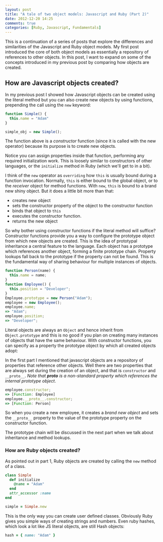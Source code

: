 ```yaml
---
layout: post
title: "A tale of two object models: Javascript and Ruby (Part 2)"
date: 2012-12-20 14:25
comments: true
categories: [Ruby, Javascript, Fundamentals]
---
```


This is a continuation of a series of posts that explore the differences and similarities of the Javascript and Ruby object models.
My first post introduced the core of both object models as essentially a repository of references to other objects.
In this post, I want to expand on some of the concepts introduced in my previous post by comparing how objects are created.

## How are Javascript objects created?

In my previous post I showed how Javascript objects can be created using the literal method but
you can also create new objects by using functions, prepending the call using the `new` keyword:

``` javascript
function Simple() {
  this.name = "Adam"
}

simple_obj = new Simple();
```

The function above is a *constructor* function (since it is called with the new operator) because its purpose is to create new objects.

Notice you can assign properties inside that function, performing any required initialization work. This is loosely similar to constructors
of other languages, or the `initialize` method in Ruby (which we'll get to in a bit).

I think of the `new` operator as `overriding` how `this` is usually bound during a function invocation. Normally, `this` is either bound to the global
object, or to the *receiver* object for method functions. With `new`, `this` is bound to a brand new shiny object. But it does a little bit more than that:

* creates new object
* sets the constructor property of the object to the constructor function
* binds that object to `this`
* executes the constructor function.
* returns the new object

So why bother using constructor functions if the literal method will suffice? Constructor functions provide you a way to configure the prototype object
from which new objects are created. This is the idea of prototypal inheritance a central feature to the language. Each object has a prototype which references
another object, forming a finite prototype chain. Property lookups fall back to the prototype if the property can
not be found. This is the fundamental way of sharing behaviour for multiple instances of objects.

``` javascript
function Person(name) {
  this.name = name;
}
function Employee() {
  this.position = "Developer";
}
Employee.prototype = new Person("Adam");
employee = new Employee();
employee.name;
=> "Adam";
employee.position;
=> "Developer";
```

Literal objects
are always an `Object` and hence inherit from `Object.prototype` and this is no good if you plan on creating many instances of objects that have
the same behaviour. With constructor functions, you can specify as a property the prototype object by which all created objects adopt:


In the first part I mentioned that javascript objects are a repository of properties that reference other objects. Well there are two properties that
are always set during the creation of an object, and that is `constructor` and `__proto__`. *Note that __proto__ is a non-standard property which references the internal
prototype object*.

``` javascript
employee.constructor;
=> [Function: Employee]
employee.__proto__.constructor;
=> [Function: Person]
```

So when you create a new employee, it creates a *brand new object* and sets the `__proto__` property to the value of the prototype property on the constructor function.

The prototype chain will be discussed in the next part when we talk about inheritance and method lookups.

### How are Ruby objects created?

As pointed out in part 1, Ruby objects are created by calling the `new` method of a class.

``` ruby
class Simple
  def initialize
    @name = "Adam"
  end
  attr_accessor :name
end

simple = Simple.new
```

This is the only way you can create user defined classes. Obviously Ruby gives you simple ways of creating strings and numbers.
Even ruby hashes, which look a lot like JS literal objects, are still Hash objects:

``` ruby
hash = { name: "Adam" }
```


